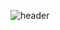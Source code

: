 ![header](https://capsule-render.vercel.app/api?type=Waving&color=0:000000,100:ffd900&height=250&text=Wolves&fontSize=50&animation=blink&fontColor=ffffff&fontAlignY=20&desc=Beginner%20Coder&descSize=15)
